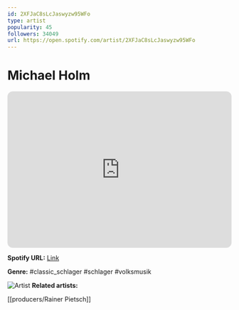 ```yaml
---
id: 2XFJaC8sLcJaswyzw95WFo
type: artist
popularity: 45
followers: 34049
url: https://open.spotify.com/artist/2XFJaC8sLcJaswyzw95WFo
---
```

# Michael Holm

<iframe style="border-radius:12px" src="https://open.spotify.com/embed/artist/2XFJaC8sLcJaswyzw95WFo" width="100%" height="352" frameBorder="0" allowfullscreen="" allow="autoplay; clipboard-write; encrypted-media; fullscreen; picture-in-picture" loading="lazy"></iframe>

**Spotify URL:** [Link](https://open.spotify.com/artist/2XFJaC8sLcJaswyzw95WFo)

**Genre:**  #classic_schlager #schlager #volksmusik

![Artist](https://i.scdn.co/image/c8c96e2964b67a13e971131934096192253008ec)
**Related artists:**

[[producers/Rainer Pietsch]]
